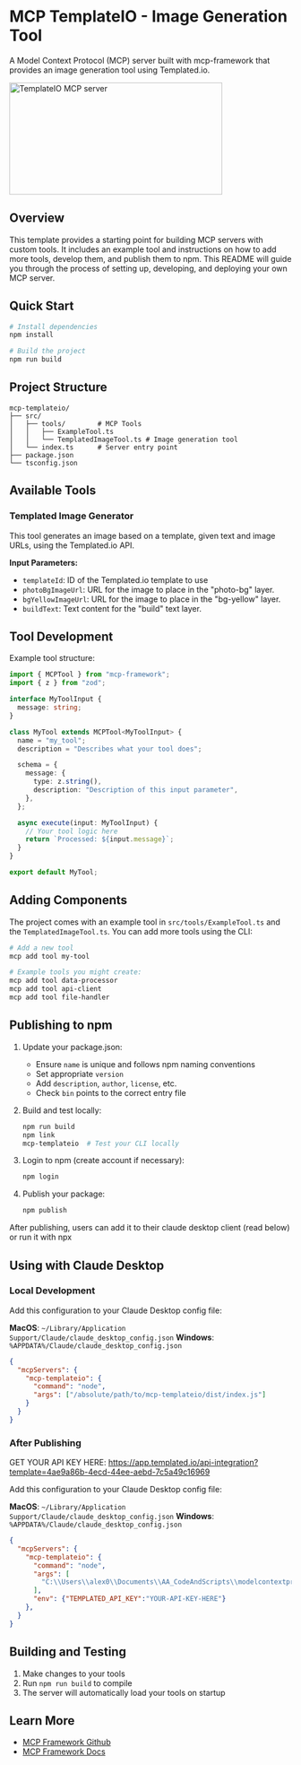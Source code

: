 # MCP TemplateIO - Image Generation Tool

A Model Context Protocol (MCP) server built with mcp-framework that provides an image generation tool using Templated.io.

<a href="https://glama.ai/mcp/servers/p9zgbaq5ll">
  <img width="380" height="200" src="https://glama.ai/mcp/servers/p9zgbaq5ll/badge" alt="TemplateIO MCP server" />
</a>

## Overview

This template provides a starting point for building MCP servers with custom tools. It includes an example tool and instructions on how to add more tools, develop them, and publish them to npm. This README will guide you through the process of setting up, developing, and deploying your own MCP server.

## Quick Start

```bash
# Install dependencies
npm install

# Build the project
npm run build
```

## Project Structure

```
mcp-templateio/
├── src/
│   ├── tools/        # MCP Tools
│   │   ├── ExampleTool.ts
│   │   └── TemplatedImageTool.ts # Image generation tool
│   └── index.ts      # Server entry point
├── package.json
└── tsconfig.json
```

## Available Tools

### Templated Image Generator

This tool generates an image based on a template, given text and image URLs, using the Templated.io API.

**Input Parameters:**

- `templateId`: ID of the Templated.io template to use
- `photoBgImageUrl`: URL for the image to place in the "photo-bg" layer.
- `bgYellowImageUrl`: URL for the image to place in the "bg-yellow" layer.
- `buildText`: Text content for the "build" text layer.

## Tool Development

Example tool structure:

```typescript
import { MCPTool } from "mcp-framework";
import { z } from "zod";

interface MyToolInput {
  message: string;
}

class MyTool extends MCPTool<MyToolInput> {
  name = "my_tool";
  description = "Describes what your tool does";

  schema = {
    message: {
      type: z.string(),
      description: "Description of this input parameter",
    },
  };

  async execute(input: MyToolInput) {
    // Your tool logic here
    return `Processed: ${input.message}`;
  }
}

export default MyTool;
```

## Adding Components

The project comes with an example tool in `src/tools/ExampleTool.ts` and the `TemplatedImageTool.ts`. You can add more tools using the CLI:

```bash
# Add a new tool
mcp add tool my-tool

# Example tools you might create:
mcp add tool data-processor
mcp add tool api-client
mcp add tool file-handler
```

## Publishing to npm

1. Update your package.json:

   - Ensure `name` is unique and follows npm naming conventions
   - Set appropriate `version`
   - Add `description`, `author`, `license`, etc.
   - Check `bin` points to the correct entry file

2. Build and test locally:

   ```bash
   npm run build
   npm link
   mcp-templateio  # Test your CLI locally
   ```

3. Login to npm (create account if necessary):

   ```bash
   npm login
   ```

4. Publish your package:
   ```bash
   npm publish
   ```

After publishing, users can add it to their claude desktop client (read below) or run it with npx

## Using with Claude Desktop

### Local Development

Add this configuration to your Claude Desktop config file:

**MacOS**: `~/Library/Application Support/Claude/claude_desktop_config.json`
**Windows**: `%APPDATA%/Claude/claude_desktop_config.json`

```json
{
  "mcpServers": {
    "mcp-templateio": {
      "command": "node",
      "args": ["/absolute/path/to/mcp-templateio/dist/index.js"]
    }
  }
}
```

### After Publishing

GET YOUR API KEY HERE: https://app.templated.io/api-integration?template=4ae9a86b-4ecd-44ee-aebd-7c5a49c16969

Add this configuration to your Claude Desktop config file:

**MacOS**: `~/Library/Application Support/Claude/claude_desktop_config.json`
**Windows**: `%APPDATA%/Claude/claude_desktop_config.json`

```json
{
  "mcpServers": {
    "mcp-templateio": {
      "command": "node",
      "args": [
        "C:\\Users\\alex0\\Documents\\AA_CodeAndScripts\\modelcontextprotocol\\mcp-templateio\\dist\\index.js"
      ],
      "env": {"TEMPLATED_API_KEY":"YOUR-API-KEY-HERE"}
    },
  }
}
```

## Building and Testing

1. Make changes to your tools
2. Run `npm run build` to compile
3. The server will automatically load your tools on startup

## Learn More

- [MCP Framework Github](https://github.com/QuantGeekDev/mcp-framework)
- [MCP Framework Docs](https://mcp-framework.com)